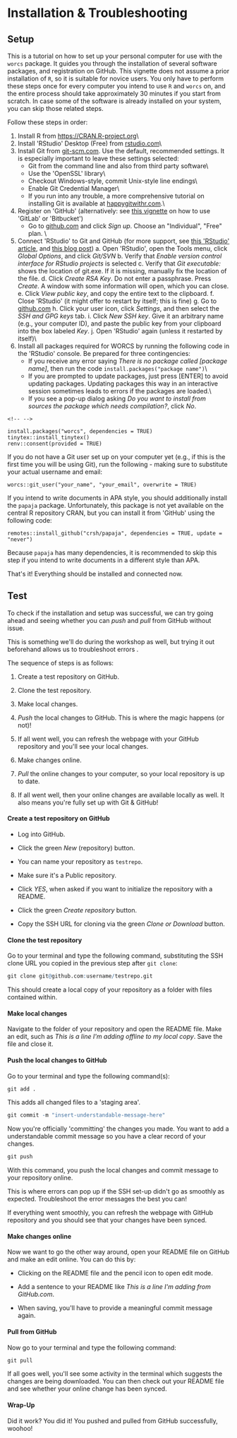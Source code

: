 # Installation & Troubleshooting

## Setup

This is a tutorial on how to set up your personal computer for use with the `worcs` package. It guides you through the installation of several software packages, and registration on GitHub. This vignette does not assume a prior installation of `R`, so it is suitable for novice users. You only have to perform these steps once for every computer you intend to use `R` and `worcs` on, and the entire process should take approximately 30 minutes if you start from scratch. In case some of the software is already installed on your system, you can skip those related steps.

Follow these steps in order:

1.  Install R from <https://CRAN.R-project.org>\
2.  Install 'RStudio' Desktop (Free) from [rstudio.com](https://rstudio.com/products/rstudio/download/#download)\
3.  Install Git from [git-scm.com](https://git-scm.com/downloads). Use the default, recommended settings. It is especially important to leave these settings selected:
    -   Git from the command line and also from third party software\
        <!--*The `worcs` R-package calls Git from the command line*-->
    -   Use the 'OpenSSL' library\
        <!--*For secure data transfer with GitHub*-->
    -   Checkout Windows-style, commit Unix-style line endings\
        <!--*This is the preferred setting when collaborating with others on different platforms. Be prepared that, on windows, you will receive harmless notifications about LF to CRLF line endings.  *-->
    -   Enable Git Credential Manager\
        <!--*For logging in to GitHub*-->
    -   If you run into any trouble, a more comprehensive tutorial on installing Git is available at [happygitwithr.com](https://happygitwithr.com/install-git.html).\
4.  Register on 'GitHub' (alternatively: see [this vignette](https://cjvanlissa.github.io/worcs/articles/git_cloud.html) on how to use 'GitLab' or 'Bitbucket')
    -   Go to [github.com](https://github.com/) and click *Sign up*. Choose an "Individual", "Free" plan. <!-- + Request a [free academic upgrade](https://help.github.com/en/articles/applying-for-an-educator-or-researcher-discount). This allows you to create *private repositories*, which are only visible to you and selected collaborators, and can be made public when your work is published. -->\
5.  Connect 'RStudio' to Git and GitHub (for more support, see [this 'RStudio' article](https://support.rstudio.com/hc/en-us/articles/200532077-Version-Control-with-Git-and-SVN), and [this blog post](https://www.r-bloggers.com/2015/07/rstudio-and-github/))
    a.  Open 'RStudio', open the Tools menu, click *Global Options*, and click *Git/SVN*
    b.  Verify that *Enable version control interface for RStudio projects* is selected
    c.  Verify that *Git executable:* shows the location of git.exe. If it is missing, manually fix the location of the file.
    d.  Click *Create RSA Key*. Do not enter a passphrase. Press *Create*. A window with some information will open, which you can close.
    e.  Click *View public key*, and copy the entire text to the clipboard.
    f.  Close 'RStudio' (it might offer to restart by itself; this is fine)
    g.  Go to [github.com](https://github.com/)
    h.  Click your user icon, click *Settings*, and then select the *SSH and GPG keys* tab.
    i.  Click *New SSH key*. Give it an arbitrary name (e.g., your computer ID), and paste the public key from your clipboard into the box labeled *Key*.
    j.  Open 'RStudio' again (unless it restarted by itself)\
6.  Install all packages required for WORCS by running the following code in the 'RStudio' console. Be prepared for three contingencies:
    -   If you receive any error saying *There is no package called [package name]*, then run the code `install.packages("package name")`\
    -   If you are prompted to update packages, just press [ENTER] to avoid updating packages. Updating packages this way in an interactive session sometimes leads to errors if the packages are loaded.\
    -   If you see a pop-up dialog asking *Do you want to install from sources the package which needs compilation?*, click *No*.

```{=html}
<!-- -->
```
    install.packages("worcs", dependencies = TRUE)
    tinytex::install_tinytex()
    renv::consent(provided = TRUE)

If you do not have a Git user set up on your computer yet (e.g., if this is the first time you will be using Git), run the following - making sure to substitute your actual username and email:

    worcs::git_user("your_name", "your_email", overwrite = TRUE)

If you intend to write documents in APA style, you should additionally install the `papaja` package. Unfortunately, this package is not yet available on the central R repository CRAN, but you can install it from 'GitHub' using the following code:

    remotes::install_github("crsh/papaja", dependencies = TRUE, update = "never")

Because `papaja` has many dependencies, it is recommended to skip this step if you intend to write documents in a different style than APA.

That's it! Everything should be installed and connected now.

## Test

To check if the installation and setup was successful, we can try going ahead and seeing whether you can *push* and *pull* from GitHub without issue.

This is something we'll do during the workshop as well, but trying it out beforehand allows us to troubleshoot errors .

The sequence of steps is as follows:

1.  Create a test repository on GitHub.

2.  Clone the test repository.

3.  Make local changes.

4.  *Push* the local changes to GitHub. This is where the magic happens (or not)!

5.  If all went well, you can refresh the webpage with your GitHub repository and you'll see your local changes.

6.  Make changes online.

7.  *Pull* the online changes to your computer, so your local repository is up to date.

8.  If all went well, then your online changes are available locally as well. It also means you're fully set up with Git & GitHub!

#### Create a test repository on GitHub

-   Log into GitHub.

-   Click the green *New* (repository) button.

-   You can name your repository as `testrepo`.

-   Make sure it's a Public repository.

-   Click *YES*, when asked if you want to initialize the repository with a README.

-   Click the green *Create repository* button.

-   Copy the SSH URL for cloning via the green *Clone or Download* button.

#### Clone the test repository

Go to your terminal and type the following command, substituting the SSH clone URL you copied in the previous step after `git clone`:


```r
git clone git@github.com:username/testrepo.git
```

This should create a local copy of your repository as a folder with files contained within.

#### Make local changes

Navigate to the folder of your repository and open the README file. Make an edit, such as *This is a line I'm adding offline to my local copy*. Save the file and close it.

#### Push the local changes to GitHub

Go to your terminal and type the following command(s):


```r
git add .
```

This adds all changed files to a 'staging area'.


```r
git commit -m "insert-understandable-message-here"
```

Now you're officially 'committing' the changes you made. You want to add a understandable commit message so you have a clear record of your changes.


```r
git push
```

With this command, you push the local changes and commit message to your repository online.

This is where errors can pop up if the SSH set-up didn't go as smoothly as expected. Troubleshoot the error messages the best you can!

If everything went smoothly, you can refresh the webpage with GitHub repository and you should see that your changes have been synced.

#### Make changes online

Now we want to go the other way around, open your README file on GitHub and make an edit online. You can do this by:

-   Clicking on the README file and the pencil icon to open edit mode.

-   Add a sentence to your README like *This is a line I'm adding from GitHub.com*.

-   When saving, you'll have to provide a meaningful commit message again.

#### Pull from GitHub

Now go to your terminal and type the following command:


```r
git pull
```

If all goes well, you'll see some activity in the terminal which suggests the changes are being downloaded. You can then check out your README file and see whether your online change has been synced.

#### Wrap-Up

Did it work? You did it! You pushed and pulled from GitHub successfully, woohoo!
